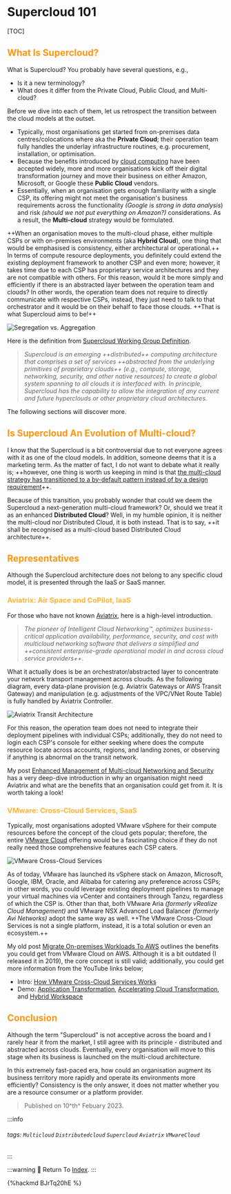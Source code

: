 <style>
.fontColor {
  color: #FF5733;
}
.fontColor2 {
  color: #96A5A5;
}
.fontColorH2 {
  color: #FF960F
}
.fontColorH3{
  color: #FFB432
}
.fontColorH4{
  color: #F08080
}
.fontFace {
  font-weight: Bold;
  font-style: Italic;
}
table th:first-of-type {
    width: 5%;
}
table th:nth-of-type(2) {
    width: 10%;
}
table th:nth-of-type(3) {
    width: 5%;
}
</style>

# Supercloud 101

[TOC]

## <span class="fontColorH2">What Is Supercloud?</span>

What is Supercloud? You probably have several questions, e.g.,

- Is it a new terminology?
- What does it differ from the Private Cloud, Public Cloud, and Multi-cloud?

Before we dive into each of them, let us retrospect the transition between the cloud models at the outset.

- Typically, most organisations get started from on-premises data centres/colocations where aka the **Private Cloud**; their operation team fully handles the underlay infrastructure routines, e.g. procurement, installation, or optimisation.
- Because the benefits introduced by [cloud computing](https://aws.amazon.com/what-is-cloud-computing/) have been accepted widely, more and more organisations kick off their digital transformation journey and move their business on either Amazon, Microsoft, or Google these **Public Cloud** vendors.
- Essentially, when an organisation gets enough familiarity with a single CSP, its offering might not meet the organisation's business requirements across the functionality *(Google is strong in data analysis*) and risk *(should we not put everything on Amazon?)* considerations. As a result, the **Multi-cloud** strategy would be formulated.

++When an organisation moves to the multi-cloud phase, either multiple CSPs or with on-premises environments (aka **Hybrid Cloud**), one thing that would be emphasised is consistency, either architectural or operational.++ In terms of compute resource deployments, you definitely could extend the existing deployment framework to another CSP and even more; however, it takes time due to each CSP has proprietary service architectures and they are not compatible with others. For this reason, would it be more simply and efficiently if there is an abstracted layer between the operation team and clouds? In other words, the operation team does not require to directly communicate with respective CSPs, instead, they just need to talk to that orchestrator and it would be on their behalf to face those clouds. ++That is what Supercloud aims to be!++

![Segregation vs. Aggregation](https://i.imgur.com/dfh91ko.png)

Here is the definition from [Supercloud Working Group Definition](https://docs.google.com/document/d/1SP0G-3CEnJ4Zz1sPoZt6eA6Weq8F5Osk93jLcPLcK60).

> *Supercloud is an emerging ++distributed++ computing architecture that comprises a set of services ++abstracted from the underlying primitives of proprietary clouds++ (e.g., compute, storage, networking, security, and other native resources) to create a global system spanning to all clouds it is interfaced with. In principle, Supercloud has the capability to allow the integration of any current and future hyperclouds or other proprietary cloud architectures.*

The following sections will discover more.

## <span class="fontColorH2">Is Supercloud An Evolution of Multi-cloud?</span>
I know that the Supercloud is a bit controversial due to not everyone agrees with it as one of the cloud models. In addition, someone deems that it is a marketing term. As the matter of fact, I do not want to debate what it really is; ++however, one thing is worth us keeping in mind is that [the multi-cloud strategy has transitioned to a by-default pattern instead of by a design requirement](https://www.youtube.com/watch?v=KrYPKBQDcGM&t=386s)++.

Because of this transition, you probably wonder that could we deem the Supercloud a next-generation multi-cloud framework? Or, should we treat it as an enhanced **Distributed Cloud**? Well, in my humble opinion, it is neither the multi-cloud nor Distributed Cloud, it is both instead. That is to say, ++it shall be recognised as a multi-cloud based Distributed Cloud architecture++.

## <span class="fontColorH2">Representatives</span>

Although the Supercloud architecture does not belong to any specific cloud model, it is presented through the IaaS or SaaS manner.

### <span class="fontColorH3">Aviatrix: Air Space and CoPilot, IaaS</span>

For those who have not known [Aviatrix](https://aviatrix.com/cloud-network-platform/), here is a high-level introduction.

> *The pioneer of Intelligent Cloud Networking™, optimizes business-critical application availability, performance, security, and cost with multicloud networking software that delivers a simplified and ++consistent enterprise-grade operational model in and across cloud service providers++*.

What it actually does is be an orchestrator/abstracted layer to concentrate your network transport management across clouds. As the following diagram, every data-plane provision (e.g. Aviatrix Gateways or AWS Transit Gateway) and manipulation (e.g. adjustments of the VPC/VNet Route Table) is fully handled by Aviatrix Controller.

![Aviatrix Transit Architecture](https://i.imgur.com/YlDNJJz.png)

For this reason, the operation team does not need to integrate their deployment pipelines with individual CSPs; additionally, they do not need to login each CSP's console for either seeking where does the compute resource locate across accounts, regions, and landing zones, or observing if anything is abnormal on the transit network.

My post [Enhanced Management of Multi-cloud Networking and Security](https://bit.ly/enhanced-management-multicloud-networking-security) has a very deep-dive introduction in why an organisation might need Aviatrix and what are the benefits that an organisation could get from it. It is worth taking a look!

### <span class="fontColorH3">VMware: Cross-Cloud Services, SaaS</span>

Typically, most organisations adopted VMware vSphere for their compute resources before the concept of the cloud gets popular; therefore, the entire [VMware Cloud](https://www.vmware.com/cloud-solutions.html) offering would be a fascinating choice if they do not really need those comprehensive features each CSP caters.

![VMware Cross-Cloud Services](https://blogs.vmware.com/cloudprovider/files/2022/09/Picture1.jpg)

As of today, VMware has launched its vSphere stack on Amazon, Microsoft, Google, IBM, Oracle, and Alibaba for catering any preference across CSPs; in other words, you could leverage existing deployment pipelines to manage your virtual machines via vCenter and containers through Tanzu, regardless of which the CSP is. Other than that, both VMware Aria *(formerly vRealize Cloud Management)* and VMware NSX Advanced Load Balancer *(formerly Avi Networks)* adopt the same way as well. ++The VMware Cross-Cloud Services is not a single platform, instead, it is a total solution or even an ecosystem.++

My old post [Migrate On-premises Workloads To AWS](https://bit.ly/migrate-onpremises-workloads-to-aws#Conversion-independent) outlines the benefits you could get from VMware Cloud on AWS. Although it is a bit outdated (I released it in 2019), the core concept is still valid; additionally, you could get more information from the YouTube links below;

- Intro: [How VMware Cross-Cloud Services Works](https://www.youtube.com/watch?v=T2vBNKwU0N0)
- Demo: [Application Transformation](https://www.youtube.com/watch?v=6Gg8dHjh02Q&list=PL9MeVsU0uG66yIItfmR14P3Ti8c7KWuy_&index=31), [Accelerating Cloud Transformation](https://www.youtube.com/watch?v=WgxCSwuDk_c&list=PL9MeVsU0uG66yIItfmR14P3Ti8c7KWuy_&index=32), and [Hybrid Workspace](https://www.youtube.com/watch?v=MT5u7d--B1s&list=PL9MeVsU0uG66yIItfmR14P3Ti8c7KWuy_&index=33)

## <span class="fontColorH2">Conclusion</span>

Although the term "Supercloud" is not acceptive across the board and I rarely hear it from the market, I still agree with its principle - distributed and abstracted across clouds. Eventually, every organisation will move to this stage when its business is launched on the multi-cloud architecture.

In this extremely fast-paced era, how could an organisation augment its business territory more rapidly and operate its environments more efficiently? Consistency is the only answer, it does not matter whether you are a resource consumer or a platform provider.

> Published on 10^th^ Febuary 2023. 

:::info
###### tags: `Multicloud` `Distributedcloud` `Supercloud` `Aviatrix` `VMwareCloud`
:::

:::warning
:repeat: Return To [Index](https://bit.ly/terrencec51229).
:::

{%hackmd BJrTq20hE %}